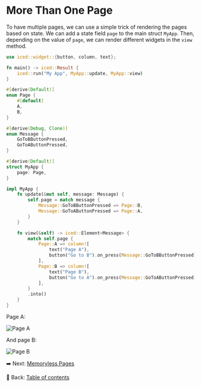 # More Than One Page

To have multiple pages, we can use a simple trick of rendering the pages based on state.
We can add a state field `page` to the main struct `MyApp`.
Then, depending on the value of `page`, we can render different widgets in the `view` method.

```rust
use iced::widget::{button, column, text};

fn main() -> iced::Result {
    iced::run("My App", MyApp::update, MyApp::view)
}

#[derive(Default)]
enum Page {
    #[default]
    A,
    B,
}

#[derive(Debug, Clone)]
enum Message {
    GoToBButtonPressed,
    GoToAButtonPressed,
}

#[derive(Default)]
struct MyApp {
    page: Page,
}

impl MyApp {
    fn update(&mut self, message: Message) {
        self.page = match message {
            Message::GoToBButtonPressed => Page::B,
            Message::GoToAButtonPressed => Page::A,
        }
    }

    fn view(&self) -> iced::Element<Message> {
        match self.page {
            Page::A => column![
                text("Page A"),
                button("Go to B").on_press(Message::GoToBButtonPressed),
            ],
            Page::B => column![
                text("Page B"),
                button("Go to A").on_press(Message::GoToAButtonPressed),
            ],
        }
        .into()
    }
}
```

Page A:

![Page A](./pic/more_than_one_page_a.png)

And page B:

![Page B](./pic/more_than_one_page_b.png)

:arrow_right: Next: [Memoryless Pages](./memoryless_pages.md)

:blue_book: Back: [Table of contents](./../README.md)
